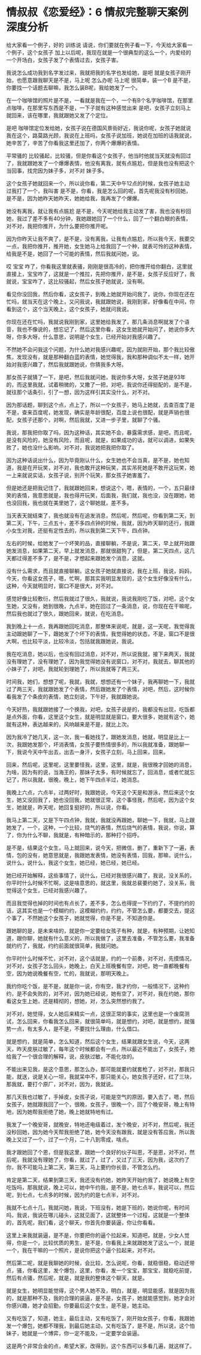 # 情叔叔《恋爱经》：6 情叔完整聊天案例深度分析

给大家看一个例子，好的 训练说 请说，你们要就在例子看一下，今天给大家看一个例子，这个女孩子 加上以后呢，我现在就是一个很典型的这么一个，内爱经的一个开场白，女孩子发了个表情过去，女孩子害。

我说怎么成功我到名字发过来，我就把我的名字也发给她，是吧 就是女孩子刚开始，也愿意跟我聊天是不是，马上呢 怎么办呢 马上呢 很简单，装一个B 是不是，你要找一个话题去聊嘛，我怎么装B呢，我给她发了一个。

在一个咖啡馆的照片是不是，一看就是我在一个，一个有B个名字咖啡馆，在那里点咖啡，在那里写东西是不是，一下子就有这种感觉出来 是吧，女孩子立刻马上就回来，该在哪里，我就跟她又发了个定位。

是吧 咖啡馆定位发给她，女孩子说在德国风景街好近，我说你呢，女孩子她就说我在这个，路莫路光顾，我说在上班吗，女孩子说加班，她说在加班的话我就说，她辛苦了，辛苦了你看我这里还加了，你两个爆爆的表情。

平常骚的 比较骚起，比较骚，但是你看这个女孩子，他当时他就当天就没有回过了，我就跟她发了一个爆爆表情，他没有离我，就有点尴尬，但是我也没有把这个当回事，找完因为妹子多，对不对 妹子多。

这个女孩子她就回来一个，所以说你看，第二天中午12点的时候，女孩子她主动过我打了一个，我叫害 是不是，你看，我是怎么回的呢，首先呢我没有秒回她，是不是，因为她昨天她昨天，她她给我，我再发了个爆爆。

她没有离我，就让我有点尴尬 是不是，今天呢她给我主动发了害，我也没有秒回她，我过了差不多有40分钟，我她跟她回了一个什么，回了一个翻白眼的表情，对不对，我把你推开，为什么要把你推开呢。

因为你昨天让我不爽了，是不是，没有离我，让我有点尴尬，所以我今天，我要交一点，我把你推开，推开她，女生她马上给我回了一个种，就表可怜的这种表情，给我是不是，她回了一个可能的表情，然后我就问她，说。

哎 宝宝 咋了，你看我这里就表骚，刚刚是很高冷的，把你推开给你翻白，这里就直接上，宝宝咋了，这就是一个推拉，先把你推开，是不是，女孩子反应好了，我就说，宝宝咋了，这比较骚起，然后女孩子她就说，没有啊。

看见你没回我，然后你看，这女孩子，到晚上她就开始问我了，说你，你现在还在忙吗，就当天在这个晚上，又问我说，我就跟她说，我刚到家，好像看在中间，你看到这个，这个当天晚上，这个女孩子，她就问我说。

你现在还在忙吗，我就说我刚到家，这里她给我发了，那几条消息啊就发了个语音，我也不像说的，想忘记了，然后这里你看，这女生她就开始问了，她说你多大呀，你多大呀，什么意思，说明是个女生，已经开始对我感兴趣了。

不然她不会问我这个问题，为什么她对我感兴趣呢，因为就刚开始，那个我比较傲焦，发现没有，就是那种翻白蓝的表情，她觉得我，我和那种调似不太一样，她开始对我感兴趣了，然后我就跟她说，你猜我多大呀。

那女孩子就猜了一下，是吧，然后我就问她，我说你多大呀，女孩子她是93年的，而这里我就，试着稍微的，又撒了一把，对吧，我说你还得挺配的，是不是，就往那个话条引，引了一想，因为这样引其实没什么，对不对。

因为那话题，聊到这个点，点上了，所以一个女孩子，她马上她就，去查百度了是不是，查来百度呢，她发现，确实是年龄很配，百度上说也很配，就是声销也很配，女孩子还那个，对啊，然后我就，又进一步子里，就聊了个骚。

我说，那我把你取了吗，因为这种话，其实她不会，暴露需求感，是吧，而且呢，是没有风险的，她没有风险，而且呢，就是，如果成功的话，就可以调进，如果失败了，她也没什么影响，对不对，我说她把我把你取了。

因为这种话说出什么，因为毕竟刚认什么，女生她也不会当真，是不是，她也知道，我是在开玩笑，对不对，我也敢开这种玩笑，其实吊死她是不敢开这玩笑，她一上来就说实话，女孩子说，别开个玩笑，那女孩子她害羞了。

但是她还是把我记住了，我就跟她回来，想说这个，嗯，表情的，一个，五只最绿笑的表情，我意思就是，我也得开玩笑，后面我，我们就，我也没，没在跟她，她也没回我，我也就在美里她了，这个聊她就，差不多。

当天表天就结束了，我也就没有在追发消息，然后呢，然后呢，你看到第二天，到第二天，下午，三点五十，差不多四点钟的时候，我就，因为昨天聊的还行，我跟小女生对我，还挺有定性去的，所以我到第二天下午，四点钟。

左右的时候，给她发了一个坏笑的品，直接聊躺，不是说，第二天，早上就开始跟她发消息，如果第二天，早上就发消息，那就很甜狗了，但是，第二天四点，这几天都过得差不多了，是不是，才想起来跟她发个消息，这就。

没有什么需求，而且就直接聊躺，这女孩子她就直接说，我在上班，我说，妈妈，今天，你看这女孩子，嗯，忙啊，那其实我明显发现的，这个女生好像没有什么，这种，今天就明显时，窗口不是很大，对不对。

感觉好像比较敷衍，然后我就过了很久，我就说，我说我刚吃了饭，对吧，这个女生她，又没有，她到很晚，九点半，她在回过了一条消息，说，你现在在干嘛呢，然后我也就过了很久，跟她回来，就说，在吃消息。

我到晚上十一点，我再跟她回吃消息，那整体来说呢，就是，这一天呢，我觉得我主动跟她聊了一下，跟她发了个坏下的表情，我觉得她的状态，不是，窗口不是很大啊，也比较平淡，比较冷淡，包括就我跟她说，我说。

我在吃消息，她以后，也没有回过消息，对不对，所以说我就，接下来两天，我就没有理她了，没有理她了，因为我觉得她没有说窗口，对不对，我就去，聊其他的小妹子了，对吧，我就轮到理她了，所以我就等了两三天。

时间我，她们，想想了呢，我就，我就，想想还有一个妹子，我再聊她一下，我就过了两三天，我就跟她发了个表情，然后跟她发了个表情，对吧，然后，这时候你看我发了个条皮的表情，她立刻说，下午好，我就跟她说。

今天好热，我就跟她接了一个换我，对吧，女孩子说是的，我都没有出现，吃饭都是点外面，你看，这里这个女生，就是明显就是窗口，要大很多，她就有这个，她就有这种，表达越来的，风响越来是不是，就比上次。

因为我冷了她几天，这一次，我一看她找了，跟她发消息，她就，明显是比上一次，我跟她发那个，坏消表情，女孩子要热情很多的，所以我就准备，跟她聊一下，我说今天中午出去，出去一身汗，女孩子立刻，马上回来，回来。

回来，然后呢，这里呢，这里要怪我，这里，这里，就是，我很晚才回她的消息，为啥，因为有的说，当海王的，那妹子太多，有时候就忘了，回消息，或者忙就忘记了，所以我就，很晚，晚上，她下午四点半过，她消息。

我晚上六点，六点半，过两好时，我跟她说，今天这个天是和游泳，然后来这个女生，她又没回我了，她也没回我，她就很正常，这个事怪我，然后呢，因为这个女生，她就是，昨天呢，她回复挺好的，所以说，你看。

我马上第二天，又是下午四点钟，我就，我就没再跟她，聊她一下，我就，马上跟她发了，一个，这种，一个比较，烧气的表情，然后烧气的表情，我说，你说，算了，你为什么不聊，我就是，有种暗示的，那种打个招呼。

是不是，结果这个女生，马上就回来，说今天，把微信，删了，重新下了一遍，表情，包的没有，她意思就是，我跟她发表情，她没有表情，回我，那嘛，说什么，说什么，说什么，我这个女生，她已经，她已经，她已经。

她已经开始解释，这些事情了，说什么，已经对我很感兴趣了，我说，没关系的，你平时什么时候不忙啊，这是啥意思的，就这里，我就总裴要约她了，没关系，我觉得这个女生，已经对我感兴趣了。

而且我觉得也掉的时间也有点长了，差不多，怎么也得提一下约约了，不提约约的话，这其实也是一个模糊约约，这模糊约约，约约，不管怎么要，都要交去，提这个事了，不然她这个女孩子，她就觉得，你是不是，不知道你是。

跟她聊的是，是未来啥的，就是你一定要给女孩子有种，就是，有种预期，让她知道，跟你聊，她就有什么意义的，所以我做了，这里去准备，不管怎么要，我准备就约约了，我就，约约前面就很简单，我就问她。

你平时什么时候不忙，对不对，这个话就是，约的一个前奏，对不对，先摸情况，对不对，女孩子怎么回头，她晚上，白天上班晚餐有空，对吧，她一直都晚餐有空，因为她说晚餐有空，忙的，我就说，那明天晚上。

我约你吃个饭，是不是，就是你一说，你有空，我才约你，一般情况下，这种约约，是不会失败的，对不对，因为她已经说，她有空了，对不对，我在约她，那你看这女生上她，还是精彻的，想她，对，怎么突然想约我了。

对不对，她觉得，女人她后来精实一点，这很正常的事实，这里也是一个废腐测试，怎么回来，你看我怎么回来，就很简单吗，就是想约，对吧，就是想约，就强势一点，有太多人，是不是，不要找什么理由，什么借口。

就是想约，就是简单，怎么知道，然后这个女生，结果就跟女生说，今天，这两天，昨天皮肤过敏了，每年这个时候都会有一点，所以最近不能出了，女孩子，她给我了一个很合理的解释，说，皮肤过敏，不能化妆的。

不能出来见我，是这个意思，那怎么办，那可能就要约就套枪了，对不对，那我只能，就送，说是关心一坦，我就呆中不，那只能关心，她女孩子还好，红了三块，那我就，要打个原厂，对不对，因为，我就说。

那几天我也过敏了，手掉皮，女孩子说，可能是空气的原因，要入去了，嗯，然后女孩子，她就跟我回了一个，很晚，女孩子，很晚一个，回了个晚安哥，晚上有特地，因为她帮我拒绝了她，晚上她就特地有过。

我发了一个晚安哥，就晚安，特地还电级着过，发个晚安，对不对，然后呢，我还没秒回她，因为她今天帮我拒绝了她，她今天没有跟我，就是没有答应我，所以我晚上又过了一个，过了一个月，二十八到零成，啥点。

我才跟她回了个恩，但是我这里，跟她一个良好的伙子叫恩，不是恩，对不对，然后呢，我就没有理她了，你看，就过了，过了，又过了三天，因为我，这次约了你，我不可能马上第二天，第三天，马上要约你长音，不管怎么约。

肯定是第二天，结果到第三天，我还没有约她，她昨天开始约我了，她说晚上有空吃饭吗，那我就说，晚上可以，她中午约我，是不是，她七点半，我说可以，然后呢，到七点，七点多的时候，因为约的是七点半，对不对。

我就不七点十几，我就问她，我说，下班没有，她是下班的，她说你呢，有时间吗，我说，我说在哪儿碰头，这就见面了，这就整体一个过程，这就是一个整体的，首先呢，我们看，这个聊天，你首先你要装逼，你让你看看。

这里上来我就装逼，是不是，你要把你的逼个拉起来，知道吧，就是，少女人觉得，你是一个，比较优质的男生，是不是，你看我上来就跟她发了这么一个，就是一个，我在干嘛的一个照片，是说你把这个逼个拉起来，对不对。

然后第二呢，就是我聊她的时候，会比较，怎么说呢，你看，就稳很稳，稳动还带点，骚，你看这里，发个爆包，这里，你看，发一个宝宝，那宝宝，就稳吃前提，然后有点骚，然后呢，就是，就是我的整体这个聊天，就是。

就是女生，她明显能觉得，这个男人她不及，明白，就是，明显能感，就是因为我的，就是那种不及，我的合理的装逼，是不是，女孩子，她就能感觉到，她才会对你感兴趣，她才会招勤，你要最后这个女生，是不是，她主动。

又有吃饭了，知道，她主，最后主动，又有吃饭了，刚开始女孩子，你看，我跟她发一个爆包，她都不理我，到最后她主动，又有吃饭了，是不是，所以说，这个怕妹子，她就是一个博弈，你一定不能及，一定要学会装逼。

这是两个非常合金的点，希望大家，改得到，这个东西可以多看几遍，就这样了。